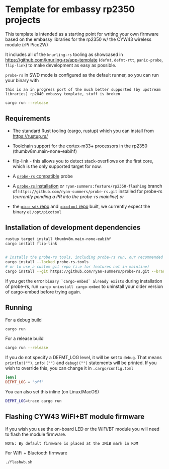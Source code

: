 # Template for embassy rp2350 projects

This template is intended as a starting point for writing your own firmware based on the embassy libraries for the rp2350 w/ the CYW43 wireless module (rPi Pico2W)

It includes all of the `knurling-rs` tooling as showcased in <https://github.com/knurling-rs/app-template> (`defmt`, `defmt-rtt`, `panic-probe`, `flip-link`) to make development as easy as possible.

`probe-rs` in SWD mode is configured as the default runner, so you can run your binary with

`this is an in progress port of the much better supported (by upstream libraries) rp2040 embassy template, stuff is broken`

```sh
cargo run --release
```

## Requirements
  
- The standard Rust tooling (cargo, rustup) which you can install from <https://rustup.rs/>

- Toolchain support for the cortex-m33+ processors in the rp2350 (thumbv8m.main-none-eabihf)

- flip-link - this allows you to detect stack-overflows on the first core, which is the only supported target for now.

- A [`probe-rs` compatible](https://probe.rs/docs/getting-started/probe-setup/) probe

- A [`probe-rs` installation](https://probe.rs/docs/getting-started/installation/) *or* `ryan-summers:feature/rp2350-flashing` branch of `https://github.com/ryan-summers/probe-rs.git` installed for probe-rs (*currently pending a PR into the probe-rs mainline*)
 *or*
- the [`pico-sdk` repo](https://github.com/raspberrypi/pico-sdk) and [`picotool` repo](https://github.com/raspberrypi/picotool) built, we currently expect the binary at `/opt/picotool`

## Installation of development dependencies

```sh
rustup target install thumbv8m.main-none-eabihf
cargo install flip-link


# Installs the probe-rs tools, including probe-rs run, our recommended default runner
cargo install --locked probe-rs-tools
# or to use a custom git repo (i.e for features not in mainline)
cargo install --git https://github.com/ryan-summers/probe-rs.git --branch feature/rp2350-flashing probe-rs-tools --locked 

```

If you get the error ``binary `cargo-embed` already exists`` during installation of probe-rs, run `cargo uninstall cargo-embed` to uninstall your older version of cargo-embed before trying again.

## Running

For a debug build

```sh
cargo run
```

For a release build

```sh
cargo run --release
```

If you do not specify a DEFMT_LOG level, it will be set to `debug`.
That means `println!("")`, `info!("")` and `debug!("")` statements will be printed.
If you wish to override this, you can change it in `.cargo/config.toml`

```toml
[env]
DEFMT_LOG = "off"
```

You can also set this inline (on Linux/MacOS)  

```sh
DEFMT_LOG=trace cargo run
```

## Flashing CYW43 WiFI+BT module firmware

If you wish you use the on-board LED or the WiFi/BT module you will need to flash the module firmware.

`NOTE: By default firmware is placed at the 3MiB mark in ROM`

For WiFi + Bluetooth firmware

```sh
./flashwb.sh
```
